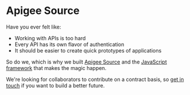 # Apigee Source
Have you ever felt like:
* Working with APIs is too hard 
* Every API has its own flavor of authentication
* It should be easier to create quick prototypes of applications

So do we, which is why we built [Apigee Source](http://blog.apigee.com/detail/apigee_source_twitter_api/) and the [JavaScript framework](http://apigee.github.com/Apigee-Source-for-JavaScript/) that makes the magic happen.

We're looking for collaborators to contribute on a contract basis, so [get in touch](mailto:jobs@apigee.com) if you want to build a better future.